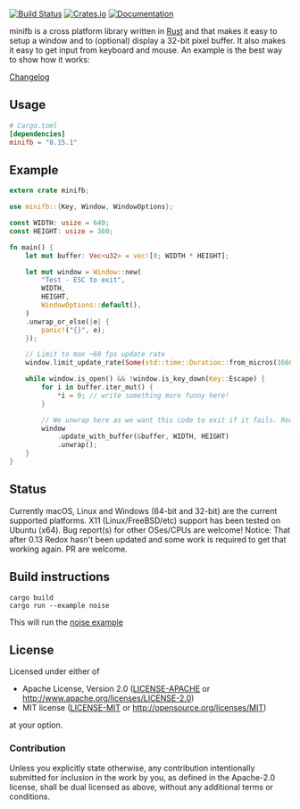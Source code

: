 [![Build Status](https://github.com/emoon/rust_minifb/workflows/CI/badge.svg)](https://github.com/emoon/rust_minifb/actions?workflow=CI)
[![Crates.io](https://img.shields.io/crates/v/minifb.svg)](https://crates.io/crates/minifb)
[![Documentation](https://docs.rs/minifb/badge.svg)](https://docs.rs/minifb)

minifb is a cross platform library written in [Rust](https://www.rust-lang.org) and that makes it easy to setup a window and to (optional) display a 32-bit pixel buffer.  It also makes it easy to get input from keyboard and mouse.
An example is the best way to show how it works:

[Changelog](https://github.com/emoon/rust_minifb/blob/master/CHANGELOG.md)

Usage
-----

```toml
# Cargo.toml
[dependencies]
minifb = "0.15.1"
```

Example
-------

```rust
extern crate minifb;

use minifb::{Key, Window, WindowOptions};

const WIDTH: usize = 640;
const HEIGHT: usize = 360;

fn main() {
    let mut buffer: Vec<u32> = vec![0; WIDTH * HEIGHT];

    let mut window = Window::new(
        "Test - ESC to exit",
        WIDTH,
        HEIGHT,
        WindowOptions::default(),
    )
    .unwrap_or_else(|e| {
        panic!("{}", e);
    });

    // Limit to max ~60 fps update rate
    window.limit_update_rate(Some(std::time::Duration::from_micros(16600)));

    while window.is_open() && !window.is_key_down(Key::Escape) {
        for i in buffer.iter_mut() {
            *i = 0; // write something more funny here!
        }

        // We unwrap here as we want this code to exit if it fails. Real applications may want to handle this in a different way
        window
            .update_with_buffer(&buffer, WIDTH, HEIGHT)
            .unwrap();
    }
}
```

Status
------
Currently macOS, Linux and Windows (64-bit and 32-bit) are the current supported platforms. X11 (Linux/FreeBSD/etc) support has been tested on Ubuntu (x64). Bug report(s) for other OSes/CPUs are welcome!
Notice: That after 0.13 Redox hasn't been updated and some work is required to get that working again. PR are welcome.

Build instructions
------------------

```
cargo build
cargo run --example noise
```

This will run the [noise example](https://github.com/emoon/rust_minifb/blob/master/examples/noise.rs)

## License

Licensed under either of

 * Apache License, Version 2.0 ([LICENSE-APACHE](LICENSE-APACHE) or http://www.apache.org/licenses/LICENSE-2.0)
 * MIT license ([LICENSE-MIT](LICENSE-MIT) or http://opensource.org/licenses/MIT)

at your option.

### Contribution

Unless you explicitly state otherwise, any contribution intentionally submitted for inclusion in the work by you, as defined in the Apache-2.0 license, shall be dual licensed as above, without any additional terms or conditions.
